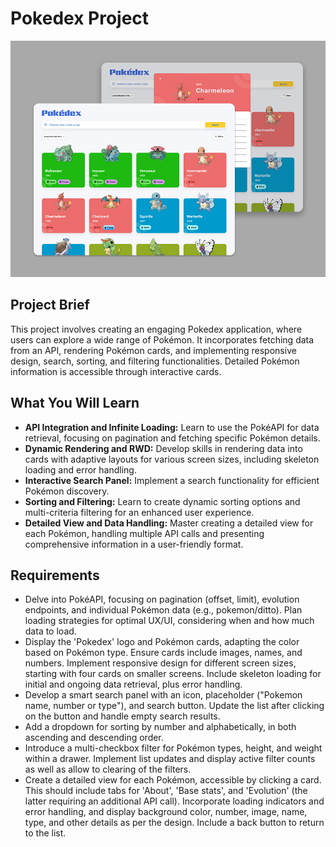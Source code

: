 # Pokedex Project

![Pokedex Project preview image](./project-preview.jpeg)

## Project Brief
This project involves creating an engaging Pokedex application, where users can explore a wide range of Pokémon. It incorporates fetching data from an API, rendering Pokémon cards, and implementing responsive design, search, sorting, and filtering functionalities. Detailed Pokémon information is accessible through interactive cards.

## What You Will Learn
- **API Integration and Infinite Loading:** Learn to use the PokéAPI for data retrieval, focusing on pagination and fetching specific Pokémon details.
- **Dynamic Rendering and RWD:** Develop skills in rendering data into cards with adaptive layouts for various screen sizes, including skeleton loading and error handling.
- **Interactive Search Panel:** Implement a search functionality for efficient Pokémon discovery.
- **Sorting and Filtering:** Learn to create dynamic sorting options and multi-criteria filtering for an enhanced user experience.
- **Detailed View and Data Handling:** Master creating a detailed view for each Pokémon, handling multiple API calls and presenting comprehensive information in a user-friendly format.

## Requirements
- Delve into PokéAPI, focusing on pagination (offset, limit), evolution endpoints, and individual Pokémon data (e.g., pokemon/ditto). Plan loading strategies for optimal UX/UI, considering when and how much data to load.
- Display the 'Pokedex' logo and Pokémon cards, adapting the color based on Pokémon type. Ensure cards include images, names, and numbers. Implement responsive design for different screen sizes, starting with four cards on smaller screens. Include skeleton loading for initial and ongoing data retrieval, plus error handling.
- Develop a smart search panel with an icon, placeholder ("Pokemon name, number or type"), and search button. Update the list after clicking on the button and handle empty search results.
- Add a dropdown for sorting by number and alphabetically, in both ascending and descending order.
- Introduce a multi-checkbox filter for Pokémon types, height, and weight within a drawer. Implement list updates and display active filter counts as well as allow to clearing of the filters.
- Create a detailed view for each Pokémon, accessible by clicking a card. This should include tabs for 'About', 'Base stats', and 'Evolution' (the latter requiring an additional API call). Incorporate loading indicators and error handling, and display background color, number, image, name, type, and other details as per the design. Include a back button to return to the list.
